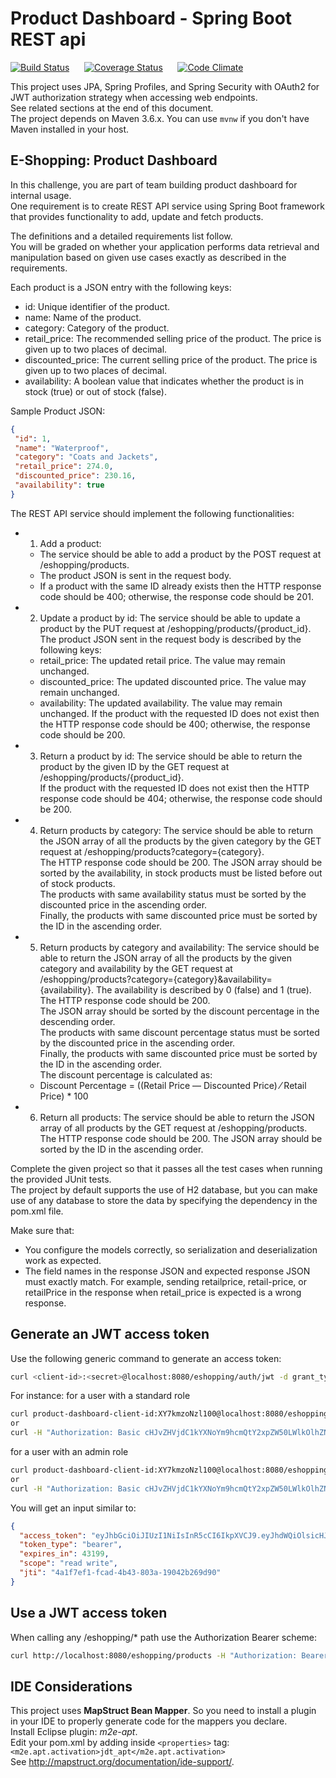 # Product Dashboard - Spring Boot REST api

[![Build Status](https://travis-ci.org/fabri1983/product_dashboard.svg?branch=master)](https://travis-ci.org/fabri1983/product_dashboard?branch=master)
&nbsp;&nbsp;&nbsp;&nbsp;
[![Coverage Status](https://coveralls.io/repos/github/fabri1983/product_dashboard/badge.svg)](https://coveralls.io/github/fabri1983/product_dashboard?branch=master)
&nbsp;&nbsp;&nbsp;&nbsp;
[![Code Climate](https://codeclimate.com/github/fabri1983/product_dashboard/badges/gpa.svg)](https://codeclimate.com/github/fabri1983/product_dashboard)


This project uses JPA, Spring Profiles, and Spring Security with OAuth2 for JWT authorization strategy when accessing web endpoints.  
See related sections at the end of this document.  
The project depends on Maven 3.6.x. You can use `mvnw` if you don't have Maven installed in your host.

 
## E-Shopping: Product Dashboard

In this challenge, you are part of team building product dashboard for internal usage.  
One requirement is to create REST API service using Spring Boot framework that provides functionality to add, update and fetch products.  

The definitions and a detailed requirements list follow.  
You will be graded on whether your application performs data retrieval and manipulation based on given use cases exactly as described in the requirements.  

Each product is a JSON entry with the following keys:

- id: Unique identifier of the product.
- name: Name of the product.
- category: Category of the product.
- retail_price: The recommended selling price of the product. The price is given up to two places of decimal.
- discounted_price: The current selling price of the product. The price is given up to two places of decimal.
- availability: A boolean value that indicates whether the product is in stock (true) or out of stock (false).
 
Sample Product JSON:
 ```json
{
  "id": 1,
  "name": "Waterproof",
  "category": "Coats and Jackets",
  "retail_price": 274.0,
  "discounted_price": 230.16,
  "availability": true
}
 ```

The REST API service should implement the following functionalities:
 
- 1. Add a product: 
	- The service should be able to add a product by the POST request at /eshopping/products. 
	- The product JSON is sent in the request body. 
	- If a product with the same ID already exists then the HTTP response code should be 400; otherwise, the response code should be 201.

- 2. Update a product by id: 
The service should be able to update a product by the PUT request at /eshopping/products/{product_id}.  
The product JSON sent in the request body is described by the following keys:
	- retail_price: The updated retail price. The value may remain unchanged.
	- discounted_price: The updated discounted price. The value may remain unchanged.
	- availability: The updated availability. The value may remain unchanged.
If the product with the requested ID does not exist then the HTTP response code should be 400; otherwise, the response code should be 200.

- 3. Return a product by id: 
The service should be able to return the product by the given ID by the GET request at /eshopping/products/{product_id}.  
If the product with the requested ID does not exist then the HTTP response code should be 404; otherwise, the response code should be 200.

- 4. Return products by category: 
The service should be able to return the JSON array of all the products by the given category by the GET request at /eshopping/products?category={category}.  
The HTTP response code should be 200. The JSON array should be sorted by the availability, in stock products must be listed before out of stock products.  
The products with same availability status must be sorted by the discounted price in the ascending order.  
Finally, the products with same discounted price must be sorted by the ID in the ascending order.

- 5. Return products by category and availability: 
The service should be able to return the JSON array of all the products by the given category and availability by the GET request 
at /eshopping/products?category={category}&availability={availability}. 
The availability is described by 0 (false) and 1 (true).  
The HTTP response code should be 200.  
The JSON array should be sorted by the discount percentage in the descending order.  
The products with same discount percentage status must be sorted by the discounted price in the ascending order.  
Finally, the products with same discounted price must be sorted by the ID in the ascending order.  
The discount percentage is calculated as:
	- Discount Percentage = ((Retail Price — Discounted Price) ⁄ Retail Price) * 100

- 6. Return all products: 
The service should be able to return the JSON array of all products by the GET request at /eshopping/products.  
The HTTP response code should be 200. The JSON array should be sorted by the ID in the ascending order.


Complete the given project so that it passes all the test cases when running the provided JUnit tests.  
The project by default supports the use of H2 database, but you can make use of any database to store the data by specifying the dependency in the pom.xml file.  

Make sure that:
- You configure the models correctly, so serialization and deserialization work as expected.
- The field names in the response JSON and expected response JSON must exactly match. 
For example, sending retailprice, retail-price, or retailPrice in the response when retail_price is expected is a wrong response. 


## Generate an JWT access token
Use the following generic command to generate an access token:
```bash
curl <client-id>:<secret>@localhost:8080/eshopping/auth/jwt -d grant_type=password -d username=<username> -d password=<plain-text-pass>
```
For instance:
for a user with a standard role
```bash
curl product-dashboard-client-id:XY7kmzoNzl100@localhost:8080/eshopping/auth/jwt -d grant_type=password -d username=jane.diaz -d password=abc123456
or
curl -H "Authorization: Basic cHJvZHVjdC1kYXNoYm9hcmQtY2xpZW50LWlkOlhZN2ttem9OemwxMDA=" http://localhost:8080/eshopping/auth/jwt -d grant_type=password -d username=jane.diaz -d password=abc123456
```
for a user with an admin role
```bash
curl product-dashboard-client-id:XY7kmzoNzl100@localhost:8080/eshopping/auth/jwt -d grant_type=password -d username=super.admin -d password=passw0rd$1
or
curl -H "Authorization: Basic cHJvZHVjdC1kYXNoYm9hcmQtY2xpZW50LWlkOlhZN2ttem9OemwxMDA=" http://localhost:8080/eshopping/auth/jwt -d grant_type=password -d username=super.admin -d password=passw0rd$1
```
You will get an input similar to:
```json
{
  "access_token": "eyJhbGciOiJIUzI1NiIsInR5cCI6IkpXVCJ9.eyJhdWQiOlsicHJvZHVjdC1kYXNoYm9hcmQtcmVzb3VyY2UtaWQiXSwidXNlcl9uYW1lIjoiamFuZS5kaWF6Iiwic2NvcGUiOlsicmVhZCIsIndyaXRlIl0sImV4cCI6MTU2NTE0OTQ0OCwiYXV0aG9yaXRpZXMiOlsiU1RBTkRBUkQiXSwianRpIjoiNGExZjdlZjEtZmNhZC00YjQzLTgwM2EtMTkwNDJiMjY5ZDkwIiwiY2xpZW50X2lkIjoicHJvZHVjdC1kYXNoYm9hcmQtY2xpZW50LWlkIn0.RdEp_yqQ1115sVYzxDg1QkhzL7Gx30XekMVj2bfmj70",
  "token_type": "bearer",
  "expires_in": 43199,
  "scope": "read write",
  "jti": "4a1f7ef1-fcad-4b43-803a-19042b269d90"
}
```


## Use a JWT access token
When calling any /eshopping/* path use the Authorization Bearer scheme:
```bash
curl http://localhost:8080/eshopping/products -H "Authorization: Bearer eyJhbGciOiJIUzI1NiIsInR5cCI6IkpXVCJ9.eyJhdWQiOlsicHJvZHVjdC1kYXNoYm9hcmQtcmVzb3VyY2UtaWQiXSwidXNlcl9uYW1lIjoiamFuZS5kaWF6Iiwic2NvcGUiOlsicmVhZCIsIndyaXRlIl0sImV4cCI6MTU2NTE0OTQ0OCwiYXV0aG9yaXRpZXMiOlsiU1RBTkRBUkQiXSwianRpIjoiNGExZjdlZjEtZmNhZC00YjQzLTgwM2EtMTkwNDJiMjY5ZDkwIiwiY2xpZW50X2lkIjoicHJvZHVjdC1kYXNoYm9hcmQtY2xpZW50LWlkIn0.RdEp_yqQ1115sVYzxDg1QkhzL7Gx30XekMVj2bfmj70"
```


## IDE Considerations
This project uses **MapStruct Bean Mapper**. So you need to install a plugin in your IDE to properly generate code for the mappers you declare.  
Install Eclipse plugin: *m2e-apt*.  
Edit your pom.xml by adding inside `<properties>` tag: `<m2e.apt.activation>jdt_apt</m2e.apt.activation>`  
See http://mapstruct.org/documentation/ide-support/.  
